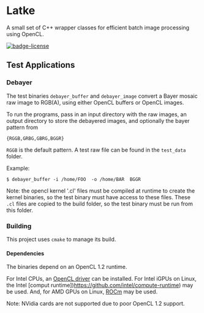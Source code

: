 # Latke

A small set of C++ wrapper classes for efficient batch image processing using OpenCL.

[![badge-license]][link-license]

## Test Applications

### Debayer

The test binaries `debayer_buffer` and `debayer_image` convert a Bayer mosaic raw image to RGB(A),
using either OpenCL buffers or OpenCL images.

To run the programs, pass in an input directory with the raw images, an output directory to store
the debayered images, and optionally the bayer pattern from

`{RGGB,GRBG,GBRG,BGGR} `

`RGGB` is the default pattern. A test raw file can be found in the `test_data` folder.

Example:

`$ debayer_buffer -i /home/FOO  -o /home/BAR  BGGR`

Note: the opencl kernel '.cl' files must be compiled at runtime to create the kernel binaries, so the test binary
must have access to these files. These `.cl` files are copied to the build folder, so the test binary
must be run from this folder.  


### Building

This project uses `cmake` to manage its build.


#### Dependencies

The binaries depend on an OpenCL 1.2 runtime.

For Intel CPUs, an [OpenCL driver](https://software.intel.com/content/www/us/en/develop/articles/opencl-drivers.html) can be installed.
For Intel iGPUs on Linux, the Intel [comput runtime])https://github.com/intel/compute-runtime) may be used.
And, for AMD GPUs on Linux, [ROCm](https://github.com/RadeonOpenCompute/ROCm) may be used.

Note: NVidia cards are not supported due to poor OpenCL 1.2 support.


[badge-license]: https://img.shields.io/badge/License-LGPL%20v2-blue.svg "LGPL v2"
[link-license]: https://github.com/GrokImageCompression/latke/blob/master/COPYING "LGPLv2"
